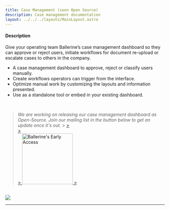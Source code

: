 ```yaml
---
title: Case Management (soon Open Source)
description: Case management documentation
layout: ../../../layouts/MainLayout.astro
---
```


#### Description

Give your operating team Ballerine’s case management dashboard so they can approve or reject users, initiate workflows for document re-upload or escalate cases to others in the company.

- A case management dashboard to approve, reject or classify users manually.
- Create workflows operators can trigger from the interface.
- Optimize manual work by customizing the layouts and information presented.
- Use as a standalone tool or embed in your existing dashboard.

<br/>

> _We are working on releasing our case management dashboard as Open-Source. Join our mailing list in the button below to get an update once it's out._ > <a href="https://www.ballerine.io/mailing-list" title="Ballerine - Request Access"> > <br/> > <br/> > <img width="160px" src="https://blrn-staging-assets.s3.eu-central-1.amazonaws.com/email-updates.png" alt="Ballerine's Early Access"> > </a>

<br/>

<img src="https://blrn-imgs.s3.eu-central-1.amazonaws.com/github/dashboard.png">

---
